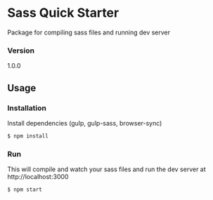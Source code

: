 # Sass Quick Starter

Package for compiling sass files and running dev server

### Version
1.0.0

## Usage


### Installation

Install dependencies (gulp, gulp-sass, browser-sync)

```sh
$ npm install
```

### Run

This will compile and watch your sass files and run the dev server at http://localhost:3000

```sh
$ npm start
```